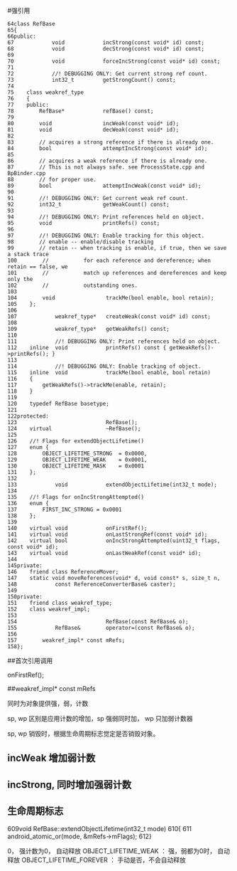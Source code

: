 
#强引用



    64class RefBase
    65{
    66public:
    67            void            incStrong(const void* id) const;
    68            void            decStrong(const void* id) const;
    69
    70            void            forceIncStrong(const void* id) const;
    71
    72            //! DEBUGGING ONLY: Get current strong ref count.
    73            int32_t         getStrongCount() const;
    74
    75    class weakref_type
    76    {
    77    public:
    78        RefBase*            refBase() const;
    79
    80        void                incWeak(const void* id);
    81        void                decWeak(const void* id);
    82
    83        // acquires a strong reference if there is already one.
    84        bool                attemptIncStrong(const void* id);
    85
    86        // acquires a weak reference if there is already one.
    87        // This is not always safe. see ProcessState.cpp and BpBinder.cpp
    88        // for proper use.
    89        bool                attemptIncWeak(const void* id);
    90
    91        //! DEBUGGING ONLY: Get current weak ref count.
    92        int32_t             getWeakCount() const;
    93
    94        //! DEBUGGING ONLY: Print references held on object.
    95        void                printRefs() const;
    96
    97        //! DEBUGGING ONLY: Enable tracking for this object.
    98        // enable -- enable/disable tracking
    99        // retain -- when tracking is enable, if true, then we save a stack trace
    100        //           for each reference and dereference; when retain == false, we
    101        //           match up references and dereferences and keep only the
    102        //           outstanding ones.
    103
    104        void                trackMe(bool enable, bool retain);
    105    };
    106
    107            weakref_type*   createWeak(const void* id) const;
    108
    109            weakref_type*   getWeakRefs() const;
    110
    111            //! DEBUGGING ONLY: Print references held on object.
    112    inline  void            printRefs() const { getWeakRefs()->printRefs(); }
    113
    114            //! DEBUGGING ONLY: Enable tracking of object.
    115    inline  void            trackMe(bool enable, bool retain)
    116    {
    117        getWeakRefs()->trackMe(enable, retain);
    118    }
    119
    120    typedef RefBase basetype;
    121
    122protected:
    123                            RefBase();
    124    virtual                 ~RefBase();
    125
    126    //! Flags for extendObjectLifetime()
    127    enum {
    128        OBJECT_LIFETIME_STRONG  = 0x0000,
    129        OBJECT_LIFETIME_WEAK    = 0x0001,
    130        OBJECT_LIFETIME_MASK    = 0x0001
    131    };
    132
    133            void            extendObjectLifetime(int32_t mode);
    134
    135    //! Flags for onIncStrongAttempted()
    136    enum {
    137        FIRST_INC_STRONG = 0x0001
    138    };
    139
    140    virtual void            onFirstRef();
    141    virtual void            onLastStrongRef(const void* id);
    142    virtual bool            onIncStrongAttempted(uint32_t flags, const void* id);
    143    virtual void            onLastWeakRef(const void* id);
    144
    145private:
    146    friend class ReferenceMover;
    147    static void moveReferences(void* d, void const* s, size_t n,
    148            const ReferenceConverterBase& caster);
    149
    150private:
    151    friend class weakref_type;
    152    class weakref_impl;
    153
    154                            RefBase(const RefBase& o);
    155            RefBase&        operator=(const RefBase& o);
    156
    157        weakref_impl* const mRefs;
    158};


##首次引用调用

  onFirstRef();

##weakref_impl* const mRefs

  同时为对象提供强，弱，计数


sp, wp 区别是应用计数的增加，sp 强弱同时加， wp 只加弱计数器

sp, wp 销毁时，根据生命周期标志觉定是否销毁对象。


## incWeak 增加弱计数

## incStrong, 同时增加强弱计数

## 生命周期标志

  609void RefBase::extendObjectLifetime(int32_t mode)
  610{
  611    android_atomic_or(mode, &mRefs->mFlags);
  612}


0， 强计数为0， 自动释放
OBJECT_LIFETIME_WEAK   ： 强，弱都为0时， 自动释放
OBJECT_LIFETIME_FOREVER ：  手动是否，不会自动释放
